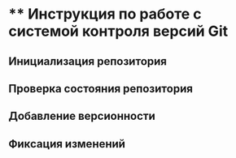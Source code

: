# ** Инструкция по работе с системой контроля версий Git

## Инициализация репозитория

## Проверка состояния репозитория

## Добавление версионности

## Фиксация изменений
